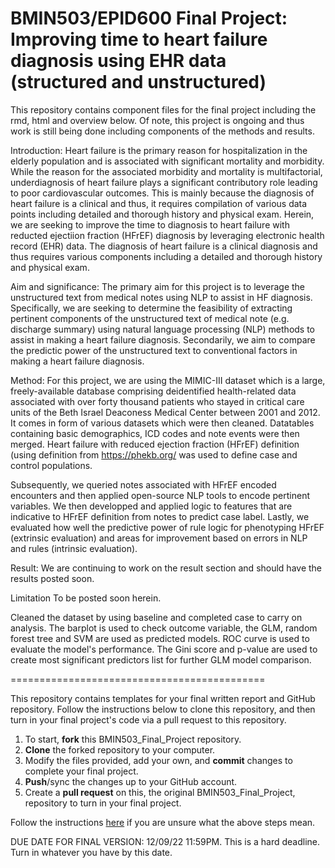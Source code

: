 # BMIN503/EPID600 Final Project: Improving time to heart failure diagnosis using EHR data (structured and unstructured) 

This repository contains component files for the final project including the rmd, html and overview below. Of note, this project is ongoing and thus work is still being done including components of the methods and results. 


Introduction: 
Heart failure is the primary reason for hospitalization in the elderly population and is associated with significant mortality and morbidity. While the reason for the  associated morbidity and mortality is multifactorial, underdiagnosis of heart failure plays a significant contributory role leading to poor cardiovascular outcomes. This is mainly because the diagnosis of heart failure is a clinical and thus, it requires compilation of various data points including detailed and thorough history and physical exam. Herein, we are seeking to improve the time to diagnosis to heart failure with reducted ejectiion fraction (HFrEF) diagnosis by leveraging electronic health record (EHR) data. The diagnosis of heart failure is a clinical diagnosis and thus requires various components including a detailed and thorough history and physical exam. 

Aim and significance:
The primary aim for this project is to leverage the unstructured text from medical notes using NLP to assist in HF diagnosis. Specifically, we are seeking to determine the feasibility of extracting pertinent components of the unstructured text of medical note (e.g. discharge summary) using natural language processing (NLP) methods to assist in making a heart failure diagnosis. Secondarily, we aim to compare the predictic power of the unstructured text to conventional factors in making a heart failure diagnosis. 

Method:
For this project, we are using the MIMIC-III dataset which is a large, freely-available database comprising deidentified health-related data associated with over forty thousand patients who stayed in critical care units of the Beth Israel Deaconess Medical Center between 2001 and 2012. It comes in form of various datasets which were then cleaned. Datatables containing basic demographics, ICD codes and note events were then merged. Heart failure with reduced ejection fraction (HFrEF) definition (using definition from https://phekb.org/  was used to define case and control populations. 

Subsequently, we queried notes associated with HFrEF encoded encounters and then applied open-source NLP tools to encode pertinent variables. We then developped and applied logic to features that are indicative to HFrEF definition from notes to predict case label. Lastly, we evaluated how well the predictive power of rule logic for phenotyping HFrEF (extrinsic evaluation) and areas for improvement based on errors in NLP and rules (intrinsic evaluation). 

Result:
We are continuing to work on the result section and should have the results posted soon. 

Limitation
To be posted soon herein. 



Cleaned the dataset by using baseline and completed case to carry on analysis. The barplot is used to check outcome variable, the GLM, random forest tree and SVM are used as predicted models. ROC curve is used to evaluate the model's performance. The Gini score and p-value are used to create most significant predictors list for further GLM model comparison.


============================================

This repository contains templates for your final written report and GitHub repository. Follow the instructions below to clone this repository, and then turn in your final project's code via a pull request to this repository.


1. To start, **fork** this BMIN503_Final_Project repository.
1. **Clone** the forked repository to your computer.
1. Modify the files provided, add your own, and **commit** changes to complete your final project.
1. **Push**/sync the changes up to your GitHub account.
1. Create a **pull request** on this, the original BMIN503_Final_Project, repository to turn in your final project.


Follow the instructions [here][forking] if you are unsure what the above steps mean.

DUE DATE FOR FINAL VERSION: 12/09/22 11:59PM. This is a hard deadline. Turn in whatever you have by this date.


<!-- Links -->
[forking]: https://guides.github.com/activities/forking/

